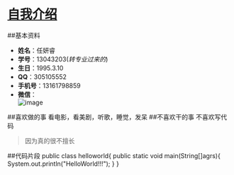 # [自我介绍](https://github.com/SSE-13/SSE_13043203)
##基本资料
* **姓名**：任妍睿
* **学号**：13043203(*转专业过来的*)
* **生日**：1995.3.10
* **QQ**：305105552
* **手机号**：13161798859
* **微信**：
 <br>![image](http://i11.tietuku.com/1f72ac833e75a0ba.jpg)

##喜欢做的事
看电影，看美剧，听歌，睡觉，发呆
##不喜欢干的事
不喜欢写代码
>因为真的很不擅长

##代码片段
     public class helloworld{
      public static void main(String[]agrs){
       System.out.println("HelloWorld!!!");
      }
     }
